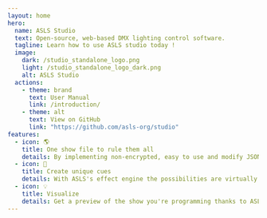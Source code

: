 ```yaml
---
layout: home
hero:
  name: ASLS Studio
  text: Open-source, web-based DMX lighting control software.
  tagline: Learn how to use ASLS studio today !
  image: 
    dark: /studio_standalone_logo.png
    light: /studio_standalone_logo_dark.png
    alt: ASLS Studio
  actions: 
    - theme: brand
      text: User Manual
      link: /introduction/
    - theme: alt
      text: View on GitHub
      link: "https://github.com/asls-org/studio"
features:
  - icon: 🌎
    title: One show file to rule them all
    details: By implementing non-encrypted, easy to use and modify JSON-based show files, ASLS studio aims to, once and for all, offer a universally compatible approach for show file parsing and generation.
  - icon: 🎱
    title: Create unique cues
    details: With ASLS's effect engine the possibilities are virtually limitless. It's up to you to pick from the software's effect preset list or tweak settings around to get that specific look you've been aiming for.
  - icon: 💡
    title: Visualize
    details: Get a preview of the show you're programming thanks to ASLS's WebGL based light-rendering engine.
---
```


<VPTeamMembers size="small" :members="members" />
